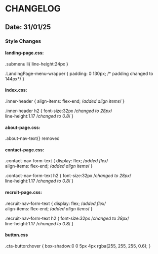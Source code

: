 # CHANGELOG 

## Date: 31/01/25

### Style Changes

#### landing-page.css:

.submenu li{ line-height:24px }
	
.LandingPage-menu-wrapper {
padding: 0 130px; /* padding changed to 144px*/
}


#### index.css:

.inner-header {
align-items: flex-end; /*added align items*/
}<br>

.inner-header h2 {
font-size:32px	/*changed to 28px*/<br>
line-height:1.17 /*changed to 0.8*/
}

#### about-page.css:
.about-nav-text{} removed

#### contact-page.css:

.contact-nav-form-text {
display: flex;      /*added flex*/ <br>
align-items: flex-end; /*added align items*/
} <br>

.contact-nav-form-text h2 {
font-size:32px	/*changed to 28px*/<br>
line-height:1.17 /*changed to 0.8*/
}


#### recruit-page.css:

.recruit-nav-form-text {
display: flex;      /*added flex*/<br>
align-items: flex-end; /*added align items*/
}<br>

.recruit-nav-form-text h2 {
font-size:32px	/*changed to 28px*/<br>
line-height:1.17 /*changed to 0.8*/
}

#### button.css
.cta-button:hover {
  box-shadow:0 0 5px 4px rgba(255, 255, 255, 0.6);
}